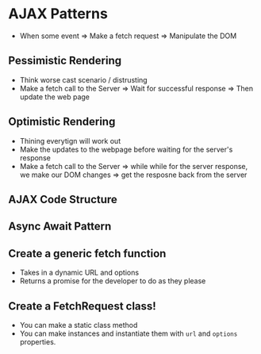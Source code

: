 # AJAX Patterns

* When some event => Make a fetch request => Manipulate the DOM

## Pessimistic Rendering 
* Think worse cast scenario / distrusting 
* Make a fetch call to the Server => Wait for successful response => Then update the web page

## Optimistic Rendering
* Thining everytign will work out
* Make the updates to the webpage before waiting for the server's response
* Make a fetch call to the Server => while while for the server response, we make our DOM changes => get the resposne back from the server

## AJAX Code Structure

## Async Await Pattern

## Create a generic fetch function
* Takes in a dynamic URL and options  
* Returns a promise for the developer to do as they please

## Create a FetchRequest class!
* You can make a static class method
* You can make instances and instantiate them with `url` and `options` properties. 